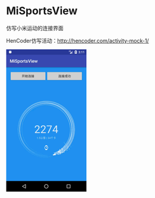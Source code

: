 # MiSportsView

  仿写小米运动的连接界面

  HenCoder仿写活动：http://hencoder.com/activity-mock-1/

  ![image](https://github.com/WenHuayu/MiSportsView/blob/master/demo.gif)